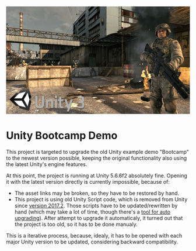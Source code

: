 <p align="center">
  <img src="./.readme/preview.png" alt="Bootcamp Preview"/>
</p>

# Unity Bootcamp Demo

This project is targeted to upgrade the old Unity example demo "Bootcamp" to the newest version possible, keeping the original functionality also using the latest Unity's engine features.

At this point, the project is running at Unity 5.6.6f2 absolutely fine. Opening it with the latest version directly is currently impossible, because of:

- The asset links may be broken, so they have to be restored by hand.
- This project is using old Unity Script code, which is removed from Unity since [version 2017.2](https://blogs.unity3d.com/2017/08/11/unityscripts-long-ride-off-into-the-sunset/). Those scripts have to be updated/rewritten by hand (which may take a lot of time, though there's a [tool for auto upgrading](https://blogs.unity3d.com/2019/01/08/unityscript-to-c-conversion-tool/)). After attempt to upgrade it automaticaly, it turned out that the project is too old, so it has to be done manualy.

This is a iterative process, because, idealy, it has to be opened with each major Unity version to be updated, considering backward compatibility.
